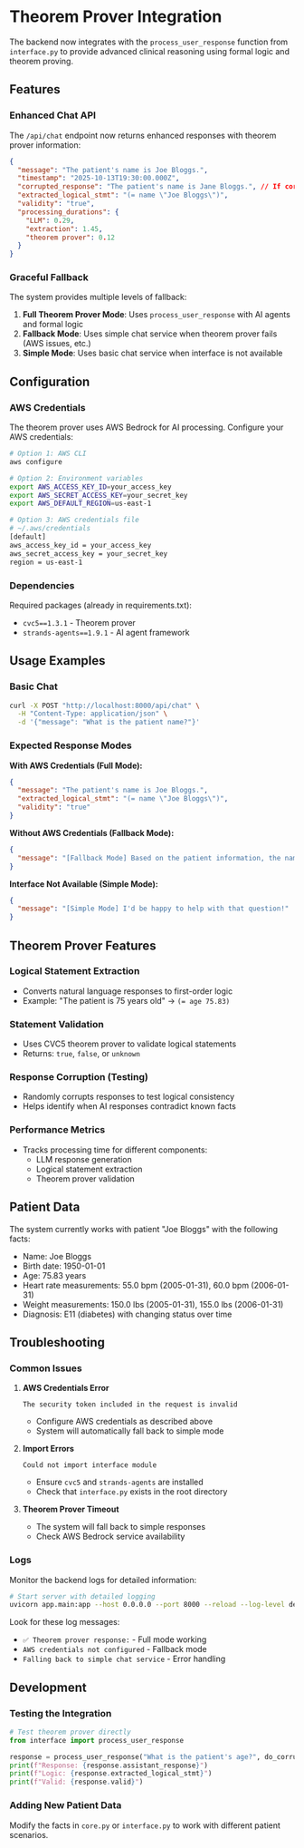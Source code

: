 # Theorem Prover Integration

The backend now integrates with the `process_user_response` function from `interface.py` to provide advanced clinical reasoning using formal logic and theorem proving.

## Features

### Enhanced Chat API

The `/api/chat` endpoint now returns enhanced responses with theorem prover information:

```json
{
  "message": "The patient's name is Joe Bloggs.",
  "timestamp": "2025-10-13T19:30:00.000Z",
  "corrupted_response": "The patient's name is Jane Bloggs.", // If corruption was applied
  "extracted_logical_stmt": "(= name \"Joe Bloggs\")",
  "validity": "true",
  "processing_durations": {
    "LLM": 0.29,
    "extraction": 1.45,
    "theorem prover": 0.12
  }
}
```

### Graceful Fallback

The system provides multiple levels of fallback:

1. **Full Theorem Prover Mode**: Uses `process_user_response` with AI agents and formal logic
2. **Fallback Mode**: Uses simple chat service when theorem prover fails (AWS issues, etc.)
3. **Simple Mode**: Uses basic chat service when interface is not available

## Configuration

### AWS Credentials

The theorem prover uses AWS Bedrock for AI processing. Configure your AWS credentials:

```bash
# Option 1: AWS CLI
aws configure

# Option 2: Environment variables
export AWS_ACCESS_KEY_ID=your_access_key
export AWS_SECRET_ACCESS_KEY=your_secret_key
export AWS_DEFAULT_REGION=us-east-1

# Option 3: AWS credentials file
# ~/.aws/credentials
[default]
aws_access_key_id = your_access_key
aws_secret_access_key = your_secret_key
region = us-east-1
```

### Dependencies

Required packages (already in requirements.txt):
- `cvc5==1.3.1` - Theorem prover
- `strands-agents==1.9.1` - AI agent framework

## Usage Examples

### Basic Chat
```bash
curl -X POST "http://localhost:8000/api/chat" \
  -H "Content-Type: application/json" \
  -d '{"message": "What is the patient name?"}'
```

### Expected Response Modes

**With AWS Credentials (Full Mode):**
```json
{
  "message": "The patient's name is Joe Bloggs.",
  "extracted_logical_stmt": "(= name \"Joe Bloggs\")",
  "validity": "true"
}
```

**Without AWS Credentials (Fallback Mode):**
```json
{
  "message": "[Fallback Mode] Based on the patient information, the name is Joe Bloggs."
}
```

**Interface Not Available (Simple Mode):**
```json
{
  "message": "[Simple Mode] I'd be happy to help with that question!"
}
```

## Theorem Prover Features

### Logical Statement Extraction
- Converts natural language responses to first-order logic
- Example: "The patient is 75 years old" → `(= age 75.83)`

### Statement Validation
- Uses CVC5 theorem prover to validate logical statements
- Returns: `true`, `false`, or `unknown`

### Response Corruption (Testing)
- Randomly corrupts responses to test logical consistency
- Helps identify when AI responses contradict known facts

### Performance Metrics
- Tracks processing time for different components:
  - LLM response generation
  - Logical statement extraction  
  - Theorem prover validation

## Patient Data

The system currently works with patient "Joe Bloggs" with the following facts:
- Name: Joe Bloggs
- Birth date: 1950-01-01
- Age: 75.83 years
- Heart rate measurements: 55.0 bpm (2005-01-31), 60.0 bpm (2006-01-31)
- Weight measurements: 150.0 lbs (2005-01-31), 155.0 lbs (2006-01-31)
- Diagnosis: E11 (diabetes) with changing status over time

## Troubleshooting

### Common Issues

1. **AWS Credentials Error**
   ```
   The security token included in the request is invalid
   ```
   - Configure AWS credentials as described above
   - System will automatically fall back to simple mode

2. **Import Errors**
   ```
   Could not import interface module
   ```
   - Ensure `cvc5` and `strands-agents` are installed
   - Check that `interface.py` exists in the root directory

3. **Theorem Prover Timeout**
   - The system will fall back to simple responses
   - Check AWS Bedrock service availability

### Logs

Monitor the backend logs for detailed information:
```bash
# Start server with detailed logging
uvicorn app.main:app --host 0.0.0.0 --port 8000 --reload --log-level debug
```

Look for these log messages:
- `✅ Theorem prover response:` - Full mode working
- `AWS credentials not configured` - Fallback mode
- `Falling back to simple chat service` - Error handling

## Development

### Testing the Integration

```python
# Test theorem prover directly
from interface import process_user_response

response = process_user_response("What is the patient's age?", do_corrupt=False)
print(f"Response: {response.assistant_response}")
print(f"Logic: {response.extracted_logical_stmt}")
print(f"Valid: {response.valid}")
```

### Adding New Patient Data

Modify the facts in `core.py` or `interface.py` to work with different patient scenarios.
